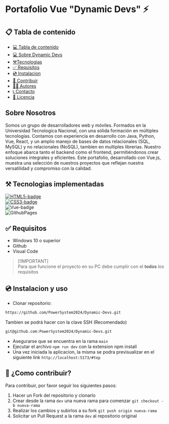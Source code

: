 # Portafolio Vue "Dynamic Devs" ⚡ 

## 📋 Tabla de contenido
<!----Control mas espacio para seleccionar categoria en el parentesis---->
- [💻 Tabla de contenido](#📋-tabla-de-contenido)
- [💻 Sobre Dynamic Devs](#💻-Dynamic-Devs)
- [⚒️Tecnologias](#⚒️-tecnologias-implementadas)
- [✅ Requisitos](#✅-requisitos)
- [💿 Instalacion](#💿-instalacion-y-uso)
- [🤝 Contribuir](#🤝-como-contribuir)
- [👨‍💻 Autores](#👨‍💻👩‍💻-autores)
- [📞 Contacto](#📞-contactanos)
- [📄 Licencia](#📄-licencia)

## Sobre Nosotros

<p>Somos un grupo de desarrolladores web y móviles. Formados en la Universidad Tecnologica Nacional, con una sólida formación en múltiples tecnologías. Contamos con experiencia en desarrollo con Java, Python, Vue, React, y un amplio manejo de bases de datos relacionales (SQL, MySQL) y no relacionales (NoSQL), tambien en multiples librerias. Nuestro enfoque abarca tanto el backend como el frontend, permitiéndonos crear soluciones integrales y eficientes. Este portafolio, desarrollado con Vue.js, muestra una selección de nuestros proyectos que reflejan nuestra versatilidad y compromiso con la calidad.</p>

## ⚒️ Tecnologias implementadas


[![HTML5-badge]][HTML-url] <br>
[![CSS3-badge]][CSS3-url] <br>
![Vue-badge](https://img.shields.io/badge/vue.js-%2335495e.svg?style=for-the-badge&logo=vuedotjs&logoColor=%234FC08D) <br>
![GithubPages](https://img.shields.io/badge/github%20pages-121013?style=for-the-badge&logo=github&logoColor=white) 

## ✅ Requisitos

- Windows 10 o superior
- Github
- Visual Code

> [!IMPORTANT] <br>
> Para que funcione el proyecto en su PC debe cumplir con el **todos** los requisitos

## 💿 Instalacion y uso

- Clonar repositorio:

```bash
https://github.com/PowerSystem2024/Dynamic-Devs.git
```
Tambien se podrá hacer con la clave SSH (Recomendado)
```bash
git@github.com:PowerSystem2024/Dynamic-Devs.git
```

- Asegurarse que se encuentra en la rama `main`
- Ejecutar el archivo `npm run dev` con la extension npm install
- Una vez iniciada la aplicacion, la misma se podra previsualizar en el siguiente link `http://localhost:5173/#top`

## 🤝 ¿Como contribuir?

Para contribuir, por favor seguir los siguientes pasos:

1. Hacer un Fork del repositorio y clonarlo
2. Crear desde la rama `dev` una nueva rama para comenzar `git checkout -b nueva-rama`
3. Realizar los cambios y subirlos a su fork `git push origin nueva-rama`
4. Solicitar un Pull Request a la rama `dev` al repositorio original






















<!---Markdown links & images--->

[HTML5-badge]:https://img.shields.io/badge/HTML5-E34F26?style=for-the-badge&logo=html5&logoColor=white
[HTML-url]:http://html.com/tags/
[CSS3-badge]:https://img.shields.io/badge/CSS3-1572B6?style=for-the-badge&logo=css3&logoColor=white
[CSS3-url]:https://www.w3.org/Style/CSS/
